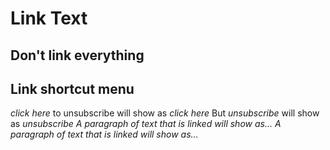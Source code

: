 # Link Text

##

## Don't link everything

## Link shortcut menu
*click here* to unsubscribe will show as *click here*
But *unsubscribe* will show as *unsubscribe*
*A paragraph of text that is linked will show as...* *A paragraph of text that is linked will show as...* 
